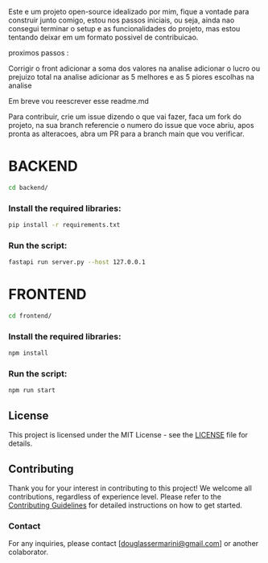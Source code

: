 Este e um projeto open-source idealizado por mim, fique a vontade para construir junto comigo, estou nos passos iniciais, ou seja, ainda nao consegui terminar o setup e as funcionalidades do projeto, mas estou tentando deixar em um formato possivel de contribuicao.


proximos passos :

Corrigir o front
adicionar a soma dos valores na analise
adicionar o lucro ou prejuizo total na analise
adicionar as 5 melhores e as 5 piores escolhas na analise

Em breve vou reescrever esse readme.md


Para contribuir, crie um issue dizendo o que vai fazer, faca um fork do projeto, na sua branch referencie o numero do issue que voce abriu, apos pronta as alteracoes, abra um PR para a branch main que vou verificar.


# BACKEND

```sh
cd backend/
```

### Install the required libraries:
```sh
pip install -r requirements.txt
```

### Run the script:
```sh
fastapi run server.py --host 127.0.0.1

```

# FRONTEND
```sh
cd frontend/
```
### Install the required libraries:
```sh
npm install
```

### Run the script:
```sh
npm run start
```
## License

This project is licensed under the MIT License - see the [LICENSE](./LICENSE) file for details.

## Contributing

Thank you for your interest in contributing to this project! We welcome all contributions, regardless of experience level. Please refer to the [Contributing Guidelines](./CONTRIBUTING.md) for detailed instructions on how to get started.


### Contact
For any inquiries, please contact [douglassermarini@gmail.com] or another colaborator.


